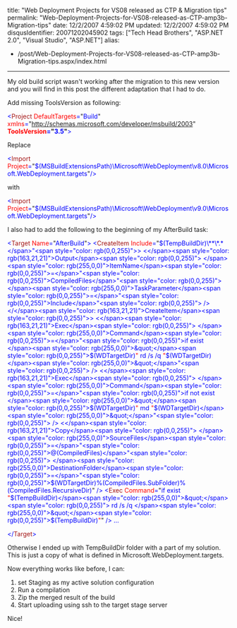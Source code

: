 title: "Web Deployment Projects for VS08 released as CTP & Migration tips"
permalink: "Web-Deployment-Projects-for-VS08-released-as-CTP-amp3b-Migration-tips"
date: 12/2/2007 4:59:02 PM
updated: 12/2/2007 4:59:02 PM
disqusIdentifier: 20071202045902
tags: ["Tech Head Brothers", "ASP.NET 2.0", "Visual Studio", "ASP.NET"]
alias:
 - /post/Web-Deployment-Projects-for-VS08-released-as-CTP-amp3b-Migration-tips.aspx/index.html
---
My old build script wasn't working after the migration to this new version and you will find in this post the different adaptation that I had to do.

Add missing ToolsVersion as following:
<!-- more -->
[](http://11011.net/software/vspaste)

<span style="color: rgb(0,0,255)"><</span><span style="color: rgb(163,21,21)">Project</span><span style="color: rgb(0,0,255)"> </span><span style="color: rgb(255,0,0)">DefaultTargets</span><span style="color: rgb(0,0,255)">=</span>"<span style="color: rgb(0,0,255)">Build</span>"<span style="color: rgb(0,0,255)"> 
         </span><span style="color: rgb(255,0,0)">xmlns</span><span style="color: rgb(0,0,255)">=</span>"<span style="color: rgb(0,0,255)">http://schemas.microsoft.com/developer/msbuild/2003</span>"<span style="color: rgb(0,0,255)"> 
         </span>**<span style="color: rgb(255,0,0)">ToolsVersion</span><span style="color: rgb(0,0,255)">=</span>"<span style="color: rgb(0,0,255)">3.5</span>"**<span style="color: rgb(0,0,255)">></span>

Replace

<span style="color: rgb(0,0,255)"><</span><span style="color: rgb(163,21,21)">Import</span><span style="color: rgb(0,0,255)"> </span><span style="color: rgb(255,0,0)">Project</span><span style="color: rgb(0,0,255)">=</span>"<span style="color: rgb(0,0,255)">$(MSBuildExtensionsPath)\Microsoft\WebDeployment\v8.0\Microsoft.WebDeployment.targets</span>"<span style="color: rgb(0,0,255)">/></span>

with

<span style="color: rgb(0,0,255)"><</span><span style="color: rgb(163,21,21)">Import</span><span style="color: rgb(0,0,255)"> </span><span style="color: rgb(255,0,0)">Project</span><span style="color: rgb(0,0,255)">=</span>"<span style="color: rgb(0,0,255)">$(MSBuildExtensionsPath)\Microsoft\WebDeployment\v9.0\Microsoft.WebDeployment.targets</span>"<span style="color: rgb(0,0,255)">/></span>

[](http://11011.net/software/vspaste)I also had to add the following to the beginning of my AfterBuild task:

<span style="color: rgb(0,0,255)"><</span><span style="color: rgb(163,21,21)">Target</span><span style="color: rgb(0,0,255)"> </span><span style="color: rgb(255,0,0)">Name</span><span style="color: rgb(0,0,255)">=</span>"<span style="color: rgb(0,0,255)">AfterBuild</span>"<span style="color: rgb(0,0,255)">>
  <</span><span style="color: rgb(163,21,21)">CreateItem</span><span style="color: rgb(0,0,255)"> </span><span style="color: rgb(255,0,0)">Include</span><span style="color: rgb(0,0,255)">=</span>"<span style="color: rgb(0,0,255)">$(TempBuildDir)\**\*.*</span>"<span style="color: rgb(0,0,255)">>
    <</span><span style="color: rgb(163,21,21)">Output</span><span style="color: rgb(0,0,255)"> </span><span style="color: rgb(255,0,0)">ItemName</span><span style="color: rgb(0,0,255)">=</span>"<span style="color: rgb(0,0,255)">CompiledFiles</span>"<span style="color: rgb(0,0,255)"> </span><span style="color: rgb(255,0,0)">TaskParameter</span><span style="color: rgb(0,0,255)">=</span>"<span style="color: rgb(0,0,255)">Include</span>"<span style="color: rgb(0,0,255)"> />     
  </</span><span style="color: rgb(163,21,21)">CreateItem</span><span style="color: rgb(0,0,255)">>
  <</span><span style="color: rgb(163,21,21)">Exec</span><span style="color: rgb(0,0,255)"> </span><span style="color: rgb(255,0,0)">Command</span><span style="color: rgb(0,0,255)">=</span>"<span style="color: rgb(0,0,255)">if exist </span><span style="color: rgb(255,0,0)">&quot;</span><span style="color: rgb(0,0,255)">$(WDTargetDir)</span><span style="color: rgb(255,0,0)">&quot;</span><span style="color: rgb(0,0,255)"> rd /s /q </span><span style="color: rgb(255,0,0)">&quot;</span><span style="color: rgb(0,0,255)">$(WDTargetDir)</span><span style="color: rgb(255,0,0)">&quot;</span>"<span style="color: rgb(0,0,255)"> />
  <</span><span style="color: rgb(163,21,21)">Exec</span><span style="color: rgb(0,0,255)"> </span><span style="color: rgb(255,0,0)">Command</span><span style="color: rgb(0,0,255)">=</span>"<span style="color: rgb(0,0,255)">if not exist </span><span style="color: rgb(255,0,0)">&quot;</span><span style="color: rgb(0,0,255)">$(WDTargetDir)</span><span style="color: rgb(255,0,0)">&quot;</span><span style="color: rgb(0,0,255)"> md </span><span style="color: rgb(255,0,0)">&quot;</span><span style="color: rgb(0,0,255)">$(WDTargetDir)</span><span style="color: rgb(255,0,0)">&quot;</span>"<span style="color: rgb(0,0,255)"> />
  <</span><span style="color: rgb(163,21,21)">Copy</span><span style="color: rgb(0,0,255)"> </span><span style="color: rgb(255,0,0)">SourceFiles</span><span style="color: rgb(0,0,255)">=</span>"<span style="color: rgb(0,0,255)">@(CompiledFiles)</span>"<span style="color: rgb(0,0,255)"> </span><span style="color: rgb(255,0,0)">DestinationFolder</span><span style="color: rgb(0,0,255)">=</span>"<span style="color: rgb(0,0,255)">$(WDTargetDir)\%(CompiledFiles.SubFolder)%(CompiledFiles.RecursiveDir)</span>"<span style="color: rgb(0,0,255)"> />
  <</span><span style="color: rgb(163,21,21)">Exec</span><span style="color: rgb(0,0,255)"> </span><span style="color: rgb(255,0,0)">Command</span><span style="color: rgb(0,0,255)">=</span>"<span style="color: rgb(0,0,255)">if exist </span><span style="color: rgb(255,0,0)">&quot;</span><span style="color: rgb(0,0,255)">$(TempBuildDir)</span><span style="color: rgb(255,0,0)">&quot;</span><span style="color: rgb(0,0,255)"> rd /s /q </span><span style="color: rgb(255,0,0)">&quot;</span><span style="color: rgb(0,0,255)">$(TempBuildDir)</span><span style="color: rgb(255,0,0)">&quot;</span>"<span style="color: rgb(0,0,255)"> />
</span><span style="color: rgb(0,0,255)">  ...</span>

<span style="color: rgb(0,0,255)"></</span><span style="color: rgb(163,21,21)">Target</span><span style="color: rgb(0,0,255)">></span>

[](http://11011.net/software/vspaste)Otherwise I ended up with TempBuildDir folder with a part of my solution. This is just a copy of what is defined in Microsoft.WebDeployment.targets.

Now everything works like before, I can:

1.  set Staging as my active solution configuration
2.  Run a compilation
3.  Zip the merged result of the build
4.  Start uploading using ssh to the target stage server


Nice!
